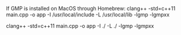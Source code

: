 If GMP is installed on MacOS through Homebrew:
clang++ -std=c++11 main.cpp -o app -I /usr/local/include -L /usr/local/lib -lgmp -lgmpxx

clang++ -std=c++11 main.cpp -o app -I ./ -L ./ -lgmp -lgmpxx